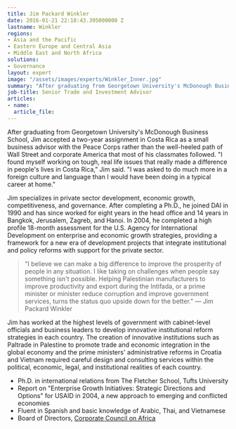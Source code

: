 ```yaml
---
title: Jim Packard Winkler
date: 2016-01-21 22:18:43.395000000 Z
lastname: Winkler
regions:
- Asia and the Pacific
- Eastern Europe and Central Asia
- Middle East and North Africa
solutions:
- Governance
layout: expert
image: "/assets/images/experts/Winkler_Inner.jpg"
summary: "After graduating from Georgetown University's McDonough Business School, Jim accepted a two-year assignment in Costa Rica as a small business advisor with the Peace Corps rather than the well-heeled path of Wall Street and corporate America that most of his classmates followed."
job-title: Senior Trade and Investment Advisor
articles:
- name:
  article_file:
---
```

After graduating from Georgetown University's McDonough Business School, Jim accepted a two-year assignment in Costa Rica as a small business advisor with the Peace Corps rather than the well-heeled path of Wall Street and corporate America that most of his classmates followed. "I found myself working on tough, real life issues that really made a difference in people's lives in Costa Rica," Jim said. "I was asked to do much more in a foreign culture and language than I would have been doing in a typical career at home."

Jim specializes in private sector development, economic growth, competitiveness, and governance. After completing a Ph.D., he joined DAI in 1990 and has since worked for eight years in the head office and 14 years in Bangkok, Jerusalem, Zagreb, and Hanoi. In 2004, he completed a high profile 18-month assessment for the U.S. Agency for International Development on enterprise and economic growth strategies, providing a framework for a new era of development projects that integrate institutional and policy reforms with support for the private sector.

> "I believe we can make a big difference to improve the prosperity of people in any situation. I like taking on challenges when people say something isn't possible.  Helping Palestinian manufacturers to improve productivity and export during the Intifada, or a prime minister or minister reduce corruption and improve government services, turns the status quo upside down for the better." — Jim Packard Winkler

Jim has worked at the highest levels of government with cabinet-level officials and business leaders to develop innovative institutional reform strategies in each country. The creation of innovative institutions such as Paltrade in Palestine to promote trade and economic integration in the global economy and the prime ministers' administrative reforms in Croatia and Vietnam required careful design and consulting services within the political, economic, legal, and institutional realities of each country.

* Ph.D. in international relations from The Fletcher School, Tufts University
* Report on "Enterprise Growth Initiatives: Strategic Directions and Options" for USAID in 2004, a new approach to emerging and conflicted economies
* Fluent in Spanish and basic knowledge of Arabic, Thai, and Vietnamese
* Board of Directors, [Corporate Council on Africa](http://www.africacncl.org/)
